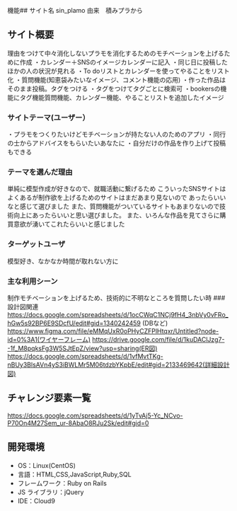 機能## サイト名
sin_plamo
由来　積みプラから
## サイト概要

理由をつけて中々消化しないプラモを消化するためのモチベーションを上げるために作成
・カレンダー＋SNSのイメージカレンダーに記入
・同じ日に投稿したほかの人の状況が見れる
・To doリストとカレンダーを使ってやることをリスト化
・質問機能(知恵袋みたいなイメージ、コメント機能の応用)
・作った作品はそのまま投稿。タグをつける
・タグをつけてタグごとに検索可
・bookersの機能にタグ機能質問機能、カレンダー機能、やることリストを追加したイメージ
### サイトテーマ(ユーザー）
・プラモをつくりたいけどモチベーションが持たない人のためのアプリ
・同行の士からアドバイスをもらいたいあなたに
・自分だけの作品を作り上げて投稿もできる
### テーマを選んだ理由
単純に模型作成が好きなので、就職活動に繋げるため
こういったSNSサイトはよくあるが制作欲を上げるためのサイトはまだあまり見ないので
あったらいいなと感じて選びました
また、質問機能がついているサイトもあまりないので技術向上にあったらいいと思い選びました。
また、いろんな作品を見てさらに購買意欲が湧いてこれたらいいと感じました


### ターゲットユーザ
模型好き、なかなか時間が取れない方に
### 主な利用シーン
制作モチベーションを上げるため、技術的に不明なところを質問したい時
###設計図関連
https://docs.google.com/spreadsheets/d/1ocCWqC1NCj9fH4_3nbVy0vFRo_hGw5s92BP6E9SDcfU/edit#gid=1340242459 (DBなど)
https://www.figma.com/file/eMMqUxR0oPHyCZFPlHtqxr/Untitled?node-id=0%3A1(ワイヤーフレーム)
https://drive.google.com/file/d/1kuDAClJzg7--1f_M8pqksFg3W5SJtEpZ/view?usp=sharing(ER図)
https://docs.google.com/spreadsheets/d/1vfMvtTKg-nBUy3BlsAVn4yS3iBWLMr5M06tdzbYKpbE/edit#gid=2133469642(詳細設計図)
## チャレンジ要素一覧
https://docs.google.com/spreadsheets/d/1yTvAj5-Yc_NCvo-P70On4M27Sem_ur-8AbaO8RJu2Sk/edit#gid=0
## 開発環境

- OS：Linux(CentOS)
- 言語：HTML,CSS,JavaScript,Ruby,SQL
- フレームワーク：Ruby on Rails
- JS ライブラリ：jQuery
- IDE：Cloud9